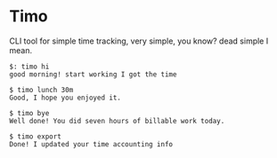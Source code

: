 # Timo
CLI tool for simple time tracking, very simple, you know? dead simple I mean. 

```
$: timo hi
good morning! start working I got the time

$ timo lunch 30m
Good, I hope you enjoyed it. 

$ timo bye
Well done! You did seven hours of billable work today. 

$ timo export
Done! I updated your time accounting info
```

